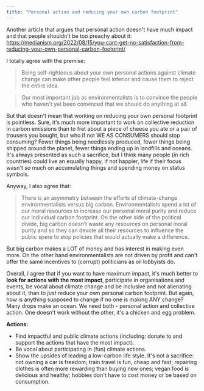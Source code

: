 ```yaml
---
title: "Personal action and reducing your own carbon footprint"
---
```


Another article that argues that personal action doesn't have much impact and that people shouldn't be too preachy about it: https://medianism.org/2022/08/15/you-cant-get-no-satisfaction-from-reducing-your-own-personal-carbon-footprint/

I totally agree with the premise: 
>Being self-righteous about your own personal actions against climate change can make other people feel inferior and cause them to reject the entire idea. 

>Our most important job as environmentalists is to convince the people who haven't yet been convinced that we should do anything at all.

But that doesn't mean that working on reducing your own personal footprint is pointless. Sure, it's much more important to work on collective reduction in carbon emissions than to fret about a piece of cheese you ate or a pair of trousers you bought, but who if not WE AS CONSUMERS should stop consuming? Fewer things being needlessly produced, fewer things being shipped around the planet, fewer things ending up in landfills and oceans. 
It's always presented as such a sacrifice, but I think many people (in rich countries) could live an equally happy, if not happier, life if their focus wasn't so much on accumulating things and spending money on status symbols. 

Anyway, I also agree that:
> There is an asymmetry between the efforts of climate-change environmentalists versus big carbon. Environmentalists spend a lot of our moral resources to increase our personal moral purity and reduce our individual carbon footprint. On the other side of the political divide, big carbon doesn’t waste any resources on personal moral purity and so they can devote all their resources to influence the public spere to stop policies that would actually make a difference.

But big carbon makes a LOT of money and has interest in making even more. On the other hand environmentalists are not driven by profit and can't offer the same incentives to (corrupt) politicians as oil lobbyists do.

Overall, I agree that if you want to have maximum impact, it's much better to **look for actions with the most impact**, participate in organisations and events, be vocal about climate change and be inclusive and not alienating about it, than to _just_ reduce your own personal carbon footprint. 
But again, how is anything supposed to change if no one is making ANY change? Many drops make an ocean. We need both - personal action and collective action. One doesn't work without the other, it's a chicken and egg problem. 

**Actions:**
- Find impactful and public climate actions (including: donate to and support the actions that have the most impact). 
- Be vocal about participating in (fun) climate actions.
- Show the upsides of leading a low-carbon life style. It's not a sacrifice: not owning a car is freedom; train travel is fun, cheap and fast; repairing clothes is often more rewarding than buying  new ones; vegan food is delicious and healthy; hobbies don't have to cost money or be based on consumption.
